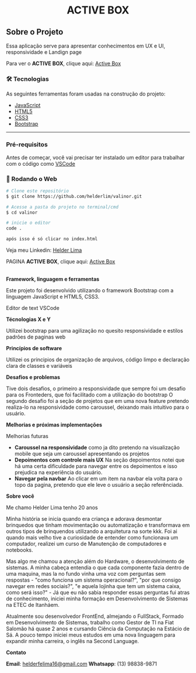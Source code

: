 <h1 style="text-align: center; font-weight: bold;">ACTIVE BOX</h1>

## Sobre o Projeto

Essa aplicação serve para apresentar conhecimentos em UX e UI, responsividade e Landign page 

Para ver o **ACTIVE BOX**, clique aqui: [Active Box](https://helderlim.github.io/valinor/) <br />

### 🛠 Tecnologias

As seguintes ferramentas foram usadas na construção do projeto:

- [JavaScript](https://developer.mozilla.org/pt-BR/docs/Web/JavaScript)
- [HTML5](https://developer.mozilla.org/pt-BR/docs/Web/HTML)
- [CSS3](https://developer.mozilla.org/pt-BR/docs/Web/CSS)
- [Bootstrap](https://getbootstrap.com.br/docs/4.1/getting-started/introduction/)
---
### Pré-requisitos

Antes de começar, você vai precisar ter instalado um editor para trabalhar com o código como [VSCode](https://code.visualstudio.com/)

### 🎲 Rodando o Web

```bash
# Clone este repositório
$ git clone https://github.com/helderlim/valinor.git

# Acesse a pasta do projeto no terminal/cmd
$ cd valinor

# inicie o editor 
code .

após isso é só clicar no index.html 
```

Veja meu Linkedin: [Helder Lima](https://www.linkedin.com/in/helderlimafront/)


PAGINA **ACTIVE BOX**, clique aqui: [Active Box](https://helderlim.github.io/valinor/) <br /><br/>



**Framework, linguagem e ferramentas**

Este projeto foi desenvolvido utilizando o framework Bootstrap com a linguagem JavaScript e HTML5, CSS3.

Editor de text VSCode

**Técnologias X e Y**

Utilizei bootstrap para uma agilização no quesito responsividade e estilos padrões de paginas web


**Princípios de software**

Utilizei os principios de organização de arquivos, código limpo e declaração clara de classes e variáveis 

**Desafios e problemas**

Tive dois desafios, o primeiro a responsividade que sempre foi um desafio para os Fronteders, que foi facilitado com a utilização do bootstrap 
O segundo desafio foi a seção de projetos que em uma nova feature pretendo realiza-lo na responsividade como caroussel, deixando mais intuitivo para o usuário. 


**Melhorias e próximas implementações**

Melhorias futuras

- **Caroussel na responsividade** como ja dito pretendo na visualização mobile que seja um caroussel apresentando os projetos 
- **Depoimentos com controle mais UX** Na seção depoimentos notei que há uma certa dificuldade para navegar entre os depoimentos e isso prejudica na experiência do usuário. 
- **Navegar pela navbar** Ao clicar em um item na navbar ela volta para o topo da pagina, pretendo que ele leve o usuário a seção referênciada. 


**Sobre você**

Me chamo Helder Lima tenho 20 anos 

Minha história se inicia quando era criança e adorava desmontar brinquedos que tinham movimentação ou automatização e transformava em outros tipos de brinquendos utilizando a arquitetura na sorte kkk. Foi ai quando mais velho tive a curiosidade de entender como funcionava um computador, realizei um curso de Manutenção de computadores e notebooks. 

Mas algo me chamou a atenção além do Hardware, o desenvolvimento de sistemas. A minha cabeça entendia o que cada componente fazia dentro de uma maquina, mas la no fundo vinha uma voz com perguntas sem respostas - "como funciona um sistema operacional?", "por que consigo navegar em redes sociais?", "e aquela lojinha que tem um sistema caixa, como será isso?" - Já que eu não sabia responder essas perguntas fui atras de conhecimento, iniciei minha formação em Desenvolvimento de Sistemas na ETEC de Itanháem. 

Atualmente sou desenvolvedor FrontEnd, almejando o FullStack, Formado em Desenvolvimento de Sistemas,  trabalho como Gestor de TI na Fiat Salomão há quase 2 anos e cursando Ciência da Computação na Estácio de Sá. A pouco tempo iniciei meus estudos em uma nova linguagem para expandir minha carreira, o inglês na Second Language. 


**Contato**

**Email**: helderfelima16@gmail.com
**Whatsapp**: (13) 98838-9871